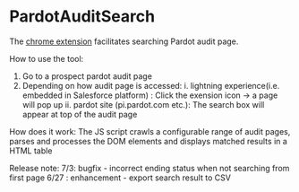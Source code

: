 # PardotAuditSearch
The [chrome extension](https://chromewebstore.google.com/detail/pardot-audit-search/mccokbknobobgfbhpppamidbjjkgdioo) facilitates searching Pardot audit page.

How to use the tool:
1) Go to a prospect pardot audit page
2) Depending on how audit page is accessed:
   i. lightning experience(i.e. embedded in Salesforce platform) : Click the exension icon -> a page will pop up
   ii. pardot site (pi.pardot.com etc.): The search box will appear at top of the audit page

How does it work: The JS script crawls a configurable range of audit pages, parses and processes the DOM elements and displays matched results in a HTML table


Release note:
7/3: bugfix - incorrect ending status when not searching from first page
6/27 : enhancement - export search result to CSV
